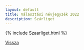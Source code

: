 ```yaml
---
layout: default
title: Választási névjegyzék 2022
description: Szárliget
---
```


{% include Szaarliget.html %}

[Vissza](./)